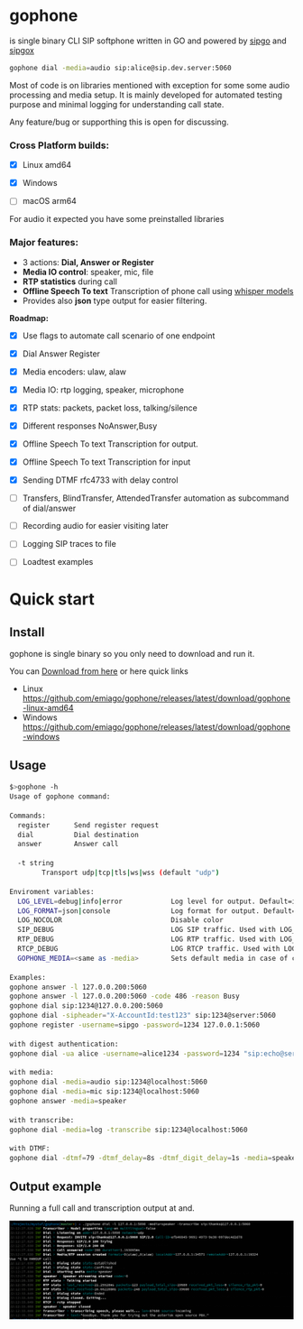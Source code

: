 # gophone

is single binary CLI SIP softphone written in GO and powered by [sipgo](https://github.com/emiago/sipgo) and [sipgox](https://github.com/emiago/sipgox)

```bash
gophone dial -media=audio sip:alice@sip.dev.server:5060
```

Most of code is on libraries mentioned with exception for some some audio processing and media setup. 
It is mainly developed for automated testing purpose and minimal logging for understanding call state.

Any feature/bug or supporthing this is open for discussing. 

### Cross Platform builds:
- [x] Linux amd64
- [x] Windows
- [ ] macOS arm64


For audio it expected you have some preinstalled libraries

### Major features:
- 3 actions: **Dial, Answer or Register**
- **Media IO control**: speaker, mic, file
- **RTP statistics** during call
- **Offline Speech To text** Transcription of phone call  using [whisper models](https://openai.com/research/whisper) 
- Provides also **json** type output for easier filtering.


**Roadmap:**
- [x] Use flags to automate call scenario of one endpoint
- [x] Dial Answer Register
- [x] Media encoders: ulaw, alaw
- [x] Media IO: rtp logging, speaker, microphone
- [x] RTP stats: packets, packet loss, talking/silence
- [x] Different responses NoAnswer,Busy
- [x] Offline Speech To text Transcription for output.
- [x] Offline Speech To text Transcription for input
- [x] Sending DTMF rfc4733 with delay control
- [ ] Transfers, BlindTransfer, AttendedTransfer automation as subcommand of dial/answer
- [ ] Recording audio for easier visiting later
- [ ] Logging SIP traces to file
- [ ] Loadtest examples



# Quick start

## Install

gophone is single binary so you only need to download and run it.

You can [Download from here](https://github.com/emiago/gophone/releases/latest/) or 
here quick links 

- Linux https://github.com/emiago/gophone/releases/latest/download/gophone-linux-amd64
- Windows https://github.com/emiago/gophone/releases/latest/download/gophone-windows


## Usage 

```bash
$>gophone -h
Usage of gophone command:

Commands:
  register      Send register request
  dial          Dial destination
  answer        Answer call

  -t string
    	Transport udp|tcp|tls|ws|wss (default "udp")

Enviroment variables:
  LOG_LEVEL=debug|info|error            Log level for output. Default=info
  LOG_FORMAT=json|console               Log format for output. Default=console
  LOG_NOCOLOR                           Disable color
  SIP_DEBUG                             LOG SIP traffic. Used with LOG_LEVEL=debug
  RTP_DEBUG                             LOG RTP traffic. Used with LOG_LEVEL=debug
  RTCP_DEBUG                            LOG RTCP traffic. Used with LOG_LEVEL=debug
  GOPHONE_MEDIA=<same as -media>        Sets default media in case of calls

Examples:
gophone answer -l 127.0.0.200:5060 
gophone answer -l 127.0.0.200:5060 -code 486 -reason Busy
gophone dial sip:1234@127.0.0.200:5060
gophone dial -sipheader="X-AccountId:test123" sip:1234@server:5060
gophone register -username=sipgo -password=1234 127.0.0.1:5060 

with digest authentication:
gophone dial -ua alice -username=alice1234 -password=1234 "sip:echo@server:5060"

with media:
gophone dial -media=audio sip:1234@localhost:5060
gophone dial -media=mic sip:1234@localhost:5060
gophone answer -media=speaker

with transcribe:
gophone dial -media=log -transcribe sip:1234@localhost:5060

with DTMF:
gophone dial -dtmf=79 -dtmf_delay=8s -dtmf_digit_delay=1s -media=speaker sip:1234@localhost:5060
```




## Output example

Running a full call and transcription output at and.

![output with transcription](images/screenshot.png)